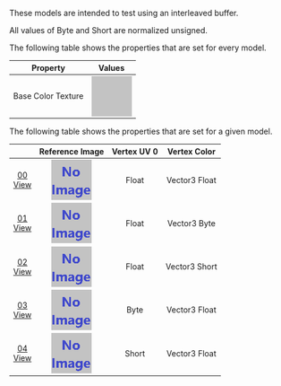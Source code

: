 These models are intended to test using an interleaved buffer.  

All values of Byte and Short are normalized unsigned.  

The following table shows the properties that are set for every model.  


Property | **Values**
:---: | :---:
Base Color Texture | <img src="Textures/BaseColor_Grey.png" height="72" width="72" align="middle">


The following table shows the properties that are set for a given model.  


|   | Reference Image | Vertex UV 0 | Vertex Color
:---: | :---: | :---: | :---:
[00](Buffer_Interleaved_00.gltf)<br>[View](https://sandbox.babylonjs.com/) | <img src="ReferenceImages/Buffer_Interleaved_00.png" align="middle"> | Float | Vector3 Float
[01](Buffer_Interleaved_01.gltf)<br>[View](https://sandbox.babylonjs.com/) | <img src="ReferenceImages/Buffer_Interleaved_01.png" align="middle"> | Float | Vector3 Byte
[02](Buffer_Interleaved_02.gltf)<br>[View](https://sandbox.babylonjs.com/) | <img src="ReferenceImages/Buffer_Interleaved_02.png" align="middle"> | Float | Vector3 Short
[03](Buffer_Interleaved_03.gltf)<br>[View](https://sandbox.babylonjs.com/) | <img src="ReferenceImages/Buffer_Interleaved_03.png" align="middle"> | Byte | Vector3 Float
[04](Buffer_Interleaved_04.gltf)<br>[View](https://sandbox.babylonjs.com/) | <img src="ReferenceImages/Buffer_Interleaved_04.png" align="middle"> | Short | Vector3 Float
 
